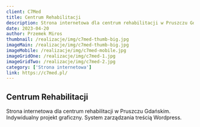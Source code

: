```yaml
---
client: C7Med
title: Centrum Rehabilitacji
description: Strona internetowa dla centrum rehabilitacji w Pruszczu Gdańskim. Indywidualny projekt graficzny. System zarządzania treścią Wordpress.
date: 2023-04-20
author: Przemek Miros
thumbnail: /realizacje/img/c7med-thumb-big.jpg
imageMain: /realizacje/img/c7med-thumb-big.jpg
imageMobile: /realizacje/img/c7med-mobile.jpg
imageGridOne: /realizacje/img/c7med-1.jpg
imageGridTwo: /realizacje/img/c7med-2.jpg
category: ['Strona internetowa']
link: https://c7med.pl/
---
```


## Centrum Rehabilitacji

Strona internetowa dla centrum rehabilitacji w Pruszczu Gdańskim. Indywidualny projekt graficzny. System zarządzania treścią Wordpress.
